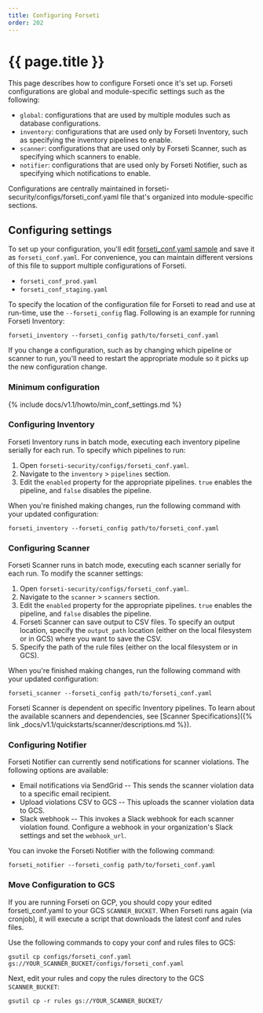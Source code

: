 ```yaml
---
title: Configuring Forseti
order: 202
---
```


# {{ page.title }}

This page describes how to configure Forseti once it's set up. Forseti configurations
are global and module-specific settings such as the following:

-   `global`: configurations that are used by multiple modules such as database
    configurations.
-   `inventory`: configurations that are used only by Forseti Inventory, such as
    specifying the inventory pipelines to enable.
-   `scanner`: configurations that are used only by Forseti Scanner, such as
    specifying which scanners to enable.
-   `notifier`: configurations that are used only by Forseti Notifier, such as
    specifying which notifications to enable.

Configurations are centrally maintained in
forseti-security/configs/forseti_conf.yaml file that's organized into
module-specific sections.

## Configuring settings

To set up your configuration, you'll edit
[forseti_conf.yaml sample](https://github.com/GoogleCloudPlatform/forseti-security/blob/master/configs/forseti_conf.yaml.sample)
and save it as `forseti_conf.yaml`. For convenience, you can maintain different
versions of this file to support multiple configurations of Forseti.

-   `forseti_conf_prod.yaml`
-   `forseti_conf_staging.yaml`

To specify the location of the configuration file for Forseti to read and use
at run-time, use the `--forseti_config` flag. Following is an example for
running Forseti Inventory:

```
forseti_inventory --forseti_config path/to/forseti_conf.yaml
```

If you change a configuration, such as by changing which pipeline or scanner to
run, you'll need to restart the appropriate module so it picks up the new
configuration change.

### Minimum configuration

{% include docs/v1.1/howto/min_conf_settings.md %}

### Configuring Inventory

Forseti Inventory runs in batch mode, executing each inventory
pipeline serially for each run. To specify which pipelines to run:

1.  Open `forseti-security/configs/forseti_conf.yaml`.
1.  Navigate to the `inventory` > `pipelines` section.
1.  Edit the `enabled` property for the appropriate pipelines.
    `true` enables the pipeline, and `false` disables the pipeline.

When you're finished making changes, run the following command with your
updated configuration:

```
forseti_inventory --forseti_config path/to/forseti_conf.yaml
```

### Configuring Scanner

Forseti Scanner runs in batch mode, executing each scanner serially 
for each run. To modify the scanner settings:

1. Open `forseti-security/configs/forseti_conf.yaml`.
1. Navigate to the `scanner` > `scanners` section.
1. Edit the `enabled` property for the appropriate pipelines.
   `true` enables the pipeline, and `false` disables the pipeline.
1. Forseti Scanner can save output to CSV files. To specify an output 
   location, specify the `output_path` location (either on the local 
   filesystem or in GCS) where you want to save the CSV.
1. Specify the path of the rule files (either on the local filesystem
   or in GCS).

When you're finished making changes, run the following command with your
updated configuration:

 ```
 forseti_scanner --forseti_config path/to/forseti_conf.yaml
 ```
 
Forseti Scanner is dependent on specific Inventory pipelines. To learn about
the available scanners and dependencies, see
[Scanner Specifications]({% link _docs/v1.1/quickstarts/scanner/descriptions.md %}).
 
 
### Configuring Notifier

Forseti Notifier can currently send notifications for scanner violations. The 
following options are available:

* Email notifications via SendGrid -- This sends the scanner violation data to 
  a specific email recipient.
* Upload violations CSV to GCS -- This uploads the scanner violation data to GCS.
* Slack webhook -- This invokes a Slack webhook for each scanner violation found. 
  Configure a webhook in your organization's Slack settings and set the `webhook_url`.

You can invoke the Forseti Notifier with the following command:

```
forseti_notifier --forseti_config path/to/forseti_conf.yaml
```

### Move Configuration to GCS

If you are running Forseti on GCP, you should copy your edited forseti_conf.yaml to 
your GCS `SCANNER_BUCKET`. When Forseti runs again (via cronjob), it will execute a
script that downloads the latest conf and rules files.

Use the following commands to copy your conf and rules files to GCS:

```
gsutil cp configs/forseti_conf.yaml gs://YOUR_SCANNER_BUCKET/configs/forseti_conf.yaml
```

Next, edit your rules and copy the rules directory to the GCS `SCANNER_BUCKET`:

```
gsutil cp -r rules gs://YOUR_SCANNER_BUCKET/
```
